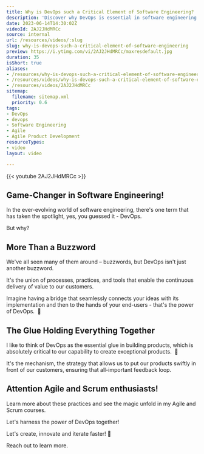 ```yaml
---
title: Why is DevOps such a Critical Element of Software Engineering?
description: 'Discover why DevOps is essential in software engineering! Join Martin Hinshelwood as he unravels its critical role in delivering client solutions. #DevOps #shorts'
date: 2023-06-14T14:30:02Z
videoId: 2AJ2JHdMRCc
source: internal
url: /resources/videos/:slug
slug: why-is-devops-such-a-critical-element-of-software-engineering
preview: https://i.ytimg.com/vi/2AJ2JHdMRCc/maxresdefault.jpg
duration: 35
isShort: true
aliases:
- /resources/why-is-devops-such-a-critical-element-of-software-engineering
- /resources/videos/why-is-devops-such-a-critical-element-of-software-engineering
- /resources/videos/2AJ2JHdMRCc
sitemap:
  filename: sitemap.xml
  priority: 0.6
tags:
- DevOps
- devops
- Software Engineering
- Agile
- Agile Product Development
resourceTypes:
- video
layout: video

---
```

{{< youtube 2AJ2JHdMRCc >}}

## Game-Changer in Software Engineering!

In the ever-evolving world of software engineering, there's one term that has taken the spotlight, yes, you guessed it - DevOps.

But why?

## More Than a Buzzword

We've all seen many of them around – buzzwords, but DevOps isn't just another buzzword.

It's the union of processes, practices, and tools that enable the continuous delivery of value to our customers.

Imagine having a bridge that seamlessly connects your ideas with its implementation and then to the hands of your end-users - that's the power of DevOps.  🔧

## The Glue Holding Everything Together

I like to think of DevOps as the essential glue in building products, which is absolutely critical to our capability to create exceptional products.  🤝

It's the mechanism, the strategy that allows us to put our products swiftly in front of our customers, ensuring that all-important feedback loop.

## Attention Agile and Scrum enthusiasts!

Learn more about these practices and see the magic unfold in my Agile and Scrum courses.

Let's harness the power of DevOps together!

Let's create, innovate and iterate faster! 🚀

Reach out to learn more.
